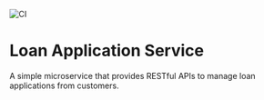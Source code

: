 ![CI](https://github.com/kunalhiray7/loan-application-service/workflows/CI/badge.svg?branch=master)

# Loan Application Service

A simple microservice that provides RESTful APIs to manage loan applications from customers.
